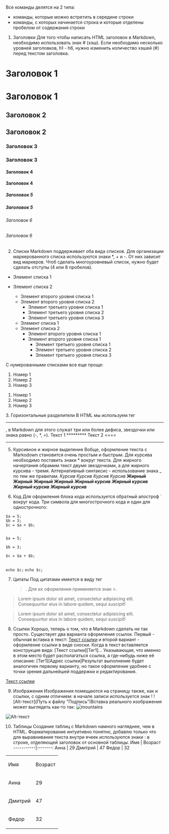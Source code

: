 Все команды делятся на 2 типа:
 - команды, которые можно встретить в середине строки
 - команды, с которых начинается строка и которые отделены пробелом от содержания строки

1. Заголовки
Для того чтобы написать HTML заголовок в Markdown, необходимо использовать знак # (хэш). Если необходимо несколько уровней заголовков, h1 - h6, нужно изменить количество хэшей (#) перед текстом заголовка.
# Заголовок 1           <h1>Заголовок 1</h1>
## Заголовок 2          <h2>Заголовок 2</h2>
### Заголовок 3         <h3>Заголовок 3</h3>
#### Заголовок 4        <h4>Заголовок 4</h4>
##### Заголовок 5       <h5>Заголовок 5</h5>
###### Заголовок 6      <h6>Заголовок 6</h6>



2. Списки
Markdown поддерживает оба вида списков. Для организации маркерованного списка используются знаки *, + и -. От них зависит вид маркеров. Чтоб сделать многоуровневый список, нужно будет сделать отступы (4 или 8 пробелов).
* Элемент списка 1                                              
* Элемент списка 2                                                  
    + Элемент второго уровня списка 1 
    + Элемент второго уровня списка 2 
        - Элемент третьего уровня списка 1 
        - Элемент третьего уровня списка 2 
        - Элемент третьего уровня списка 3

    <ul>
        <li>Элемент списка 1</li>
        <li>Элемент списка 2
            <ul>
                <li>Элемент второго уровня списка 1</li>
                <li>Элемент второго уровня списка 1
                    <ul>
                        <li>Элемент третьего уровня списка 1</li>
                        <li>Элемент третьего уровня списка 2</li>
                        <li>Элемент третьего уровня списка 3</li>
                    </ul>
                </li>
            </ul>
        </li>
    </ul>

С нумерованными списками все еще проще:
1. Номер 1
2. Номер 2 
3. Номер 3
<ol>
    <li>Номер 1</li>
    <li>Номер 2</li>
    <li>Номер 3</li>
</ol
>
3. Горизонтальные разделители
В HTML мы используем тег <hr \>, в Markdown для этого служат три или более дефиса, звездочки или знака равно (-, *, =).
Текст 1 
********* 
Текст 2 
====
<hr stule="border: none; background-color: black; color: black; height: 2px;"></hr>


5. Курсивное и жирное выделение
Вобще, оформление текста с Markodown становится очень простым и быстрым. Для курсива необходимо поставить знаки * вокруг текста. Для жирного начертания обрамим текст двумя звездочками, а для жирного курсива - тремя. Алтернативный синтаксис - использование знака _ по тем же правилам.
*Курсив* <i>Курсив</i>
_Курсив_ <i>Курсив</i>
**Жирный**  <b>Жирный</b>
__Жирный__  <b>Жирный</b>
***Жирный курсив***  <i><b>Жирный курсив</b></i>
___Жирный курсив___  <i><b>Жирный курсив</b></i>


6. Код
Для оформления блока кода используется обратный апостроф ` вокруг кода. Три символа для многострочного кода и один для однострочного:
```
$a = 5; 
$b = 3; 
$c = $a + $b; 
``` 
<code>
$a = 5;</br>
$b = 3;</br>
$c = $a + $b;</br> 
</code>

`echo $c;`  <code>echo $c;</code>

7. Цитаты
Под цитатами имеется в виду тег <blockquote>. Для их оформления применяется знак >.
> Lorem ipsum dolor sit amet, consectetur adipisicing elit. Consequuntur eius in labore quidem, sequi suscipit!

<blockquote>Lorem ipsum dolor sit amet, consectetur adipisicing elit. Consequuntur eius in labore quidem, sequi suscipit!</blockquote>


8. Ссылки
Хорошо, теперь о том, что в Markdown сделать не так просто.
Существует два варианта оформления ссылок. Первый - обычная вставка в текст:
[Текст ссылки](адрес "Описание") и второй вариант - оформление ссылки в виде сноски. Когда в текст вставляется конструкция вида:
[Текст ссылки][Тег1]... Указывающая, что именно в этом место будет располагаться ссылка, а где-нибудь ниже её описание:
[Тег1][Адрес ссылки]Результат выполнение будет аналогичен первому варианту, но такое оформление удобнее с точки зрения дальнейшей поддержки и редактирования.

<a href="адрес">Текст ссылки</a>

9. Изображения
Изображения помещаются на страницу также, как и ссылки, с одним отличием: в начале записи используется знак !
![Alt-текст](Путь к файлу "Подпись")Вставка реального изображения может выглядеть как-то так:
![mountains](/img/mountan.png "Пейзаж с горами")

<img src="Путь к файлу 'Подпись'" alt="Alt-текст">

10. Таблицы
Создание таблиц с Markdown намного нагляднее, чем в HTML. Форматирование интуитивно понятно, добавлю только что для выравнивания текста внутри ячеек используются знаки : в строке, отделяющей заголовок от основной таблицы.
    Имя    | Возраст 
-----------|:-------: 
Анна       |   29 
Дмитрий    |   47 
Федор      |   32

<table>
  <tr>
    <td>Имя</td>
    <td><p stule="text-align: center;">Возраст</p></td>
  </tr>
  <tr>
    <td>Анна</td>
    <td><p stule="text-align: center;">29</p></td>
  </tr>
  <tr>
    <td>Дмитрий</td>
    <td><p stule="text-align: center;">47</p></td>
  </tr>
  <tr>
    <td>Федор</td>
    <td><p stule="text-align: center;">32</p></td>
  </tr>